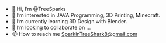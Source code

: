 - 👋 Hi, I’m @TreeSparks
- 👀 I’m interested in JAVA Programming, 3D Printing, Minecraft.
- 🌱 I’m currently learning 3D Design with Blender.
- 💞️ I’m looking to collaborate on ...
- 📫 How to reach me SparkinTreeShark8@gmail.com

<!---
TreeSparks/TreeSparks is a ✨ special ✨ repository because its `README.md` (this file) appears on your GitHub profile.
You can click the Preview link to take a look at your changes.
--->
